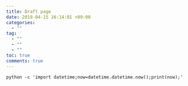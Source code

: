 ```yaml
---
title: Draft page
date: 2019-04-15 16:14:01 +09:00
categories:
  - ""
tag:
  - "" 
  - ""
  - ""
toc: true
comments: true
---
```



    python -c 'import datetime;now=datetime.datetime.now();print(now);'




